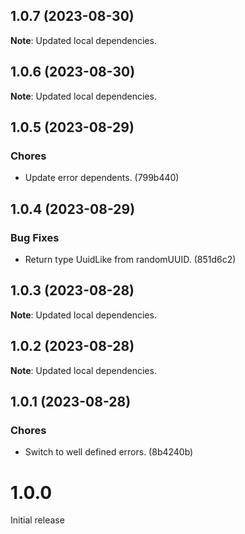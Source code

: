 ## 1.0.7 (2023-08-30)

**Note**: Updated local dependencies.

## 1.0.6 (2023-08-30)

**Note**: Updated local dependencies.

## 1.0.5 (2023-08-29)

### Chores

- Update error dependents. (799b440)

## 1.0.4 (2023-08-29)

### Bug Fixes

- Return type UuidLike from randomUUID. (851d6c2)

## 1.0.3 (2023-08-28)

**Note**: Updated local dependencies.

## 1.0.2 (2023-08-28)

**Note**: Updated local dependencies.

## 1.0.1 (2023-08-28)

### Chores

- Switch to well defined errors. (8b4240b)

# 1.0.0

Initial release
